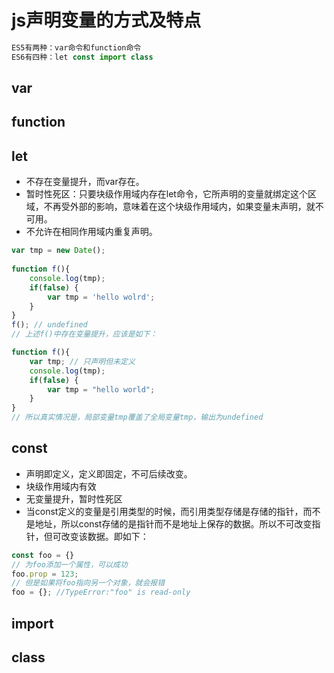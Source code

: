 # js声明变量的方式及特点

```javascript
ES5有两种：var命令和function命令
ES6有四种：let const import class
```

## var

## function

## let

- 不存在变量提升，而var存在。
- 暂时性死区：只要块级作用域内存在let命令，它所声明的变量就绑定这个区域，不再受外部的影响，意味着在这个块级作用域内，如果变量未声明，就不可用。
- 不允许在相同作用域内重复声明。

```javascript
var tmp = new Date();
 
function f(){
    console.log(tmp);
    if(false) {
        var tmp = 'hello wolrd';
    }
}
f(); // undefined
// 上述f()中存在变量提升，应该是如下：

function f(){
    var tmp; // 只声明但未定义
    console.log(tmp);
    if(false) {
        var tmp = "hello world";
    }
}
// 所以真实情况是，局部变量tmp覆盖了全局变量tmp，输出为undefined
```

## const

- 声明即定义，定义即固定，不可后续改变。
- 块级作用域内有效
- 无变量提升，暂时性死区
- 当const定义的变量是引用类型的时候，而引用类型存储是存储的指针，而不是地址，所以const存储的是指针而不是地址上保存的数据。所以不可改变指针，但可改变该数据。即如下：

```javascript
const foo = {}
// 为foo添加一个属性，可以成功
foo.prop = 123;
// 但是如果将foo指向另一个对象，就会报错
foo = {}; //TypeError:"foo" is read-only
```

## import

## class

